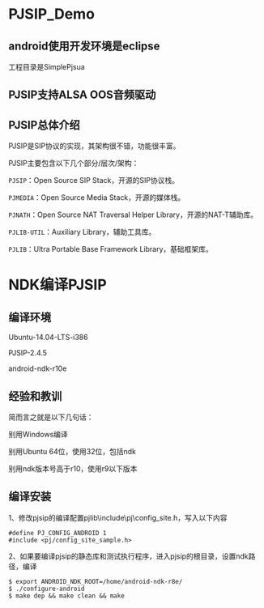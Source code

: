 # PJSIP_Demo
## android使用开发环境是eclipse 
工程目录是SimplePjsua
## PJSIP支持ALSA OOS音频驱动

## PJSIP总体介绍 ##

PJSIP是SIP协议的实现，其架构很不错，功能很丰富。

PJSIP主要包含以下几个部分/层次/架构：

`PJSIP`：Open Source SIP Stack，开源的SIP协议栈。

`PJMEDIA`：Open Source Media Stack，开源的媒体栈。

`PJNATH`：Open Source NAT Traversal Helper Library，开源的NAT-T辅助库。

`PJLIB-UTIL`：Auxiliary Library，辅助工具库。

`PJLIB`：Ultra Portable Base Framework Library，基础框架库。

# NDK编译PJSIP #
## 编译环境 ##
Ubuntu-14.04-LTS-i386

PJSIP-2.4.5

android-ndk-r10e

## 经验和教训 ##

简而言之就是以下几句话：

别用Windows编译

别用Ubuntu 64位，使用32位，包括ndk

别用ndk版本号高于r10，使用r9以下版本
## 编译安装 ##
1、修改pjsip的编译配置pjlib\include\pj\config_site.h，写入以下内容

	#define PJ_CONFIG_ANDROID 1
	#include <pj/config_site_sample.h>


2、如果要编译pjsip的静态库和测试执行程序，进入pjsip的根目录，设置ndk路径，编译
	
	$ export ANDROID_NDK_ROOT=/home/android-ndk-r8e/
	$ ./configure-android
	$ make dep && make clean && make